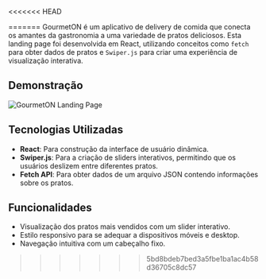 <<<<<<< HEAD

=======
GourmetON é um aplicativo de delivery de comida que conecta os amantes da gastronomia a uma variedade de pratos deliciosos. Esta landing page foi desenvolvida em React, utilizando conceitos como `fetch` para obter dados de pratos e `Swiper.js` para criar uma experiência de visualização interativa.

## Demonstração

![GourmetON Landing Page](link-para-sua-imagem.png) 

## Tecnologias Utilizadas

- **React**: Para construção da interface de usuário dinâmica.
- **Swiper.js**: Para a criação de sliders interativos, permitindo que os usuários deslizem entre diferentes pratos.
- **Fetch API**: Para obter dados de um arquivo JSON contendo informações sobre os pratos.

## Funcionalidades

- Visualização dos pratos mais vendidos com um slider interativo.
- Estilo responsivo para se adequar a dispositivos móveis e desktop.
- Navegação intuitiva com um cabeçalho fixo.
>>>>>>> 5bd8bdeb7bed3a5fbe1ba1ac4b58d36705c8dc57
